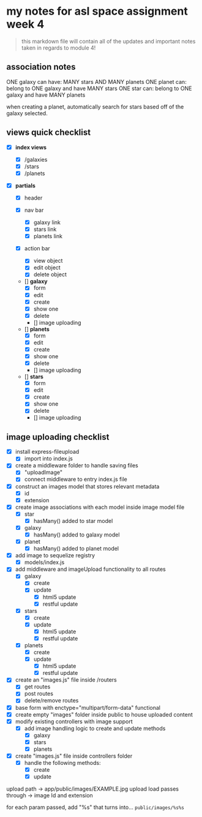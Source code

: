 # my notes for asl space assignment week 4

> this markdown file will contain all of the updates and important notes taken in regards to module 4!

## association notes

ONE galaxy can have: MANY stars AND MANY planets
ONE planet can: belong to ONE galaxy and have MANY stars
ONE star can: belong to ONE galaxy and have MANY planets

when creating a planet, automatically search for stars based off of the galaxy selected.

## views quick checklist

- [x] **index views**

  - [x] /galaxies
  - [x] /stars
  - [x] /planets

- [x] **partials**

  - [x] header
  - [x] nav bar
    - [x] galaxy link
    - [x] stars link
    - [x] planets link
  - [x] action bar

    - [x] view object
    - [x] edit object
    - [x] delete object

  - [] **galaxy**
    - [x] form
    - [x] edit
    - [x] create
    - [x] show one
    - [x] delete
    - [] image uploading
  - [] **planets**
    - [x] form
    - [x] edit
    - [x] create
    - [x] show one
    - [x] delete
    - [] image uploading
  - [] **stars**
    - [x] form
    - [x] edit
    - [x] create
    - [x] show one
    - [x] delete
    - [] image uploading

## image uploading checklist

- [x] install express-fileupload
  - [x] import into index.js
- [x] create a middleware folder to handle saving files
  - [x] "uploadImage"
  - [x] connect middleware to entry index.js file
- [x] construct an images model that stores relevant metadata
  - [x] id
  - [x] extension
- [x] create image associations with each model inside image model file
  - [x] star
    - [x] hasMany() added to star model
  - [x] galaxy
    - [x] hasMany() added to galaxy model
  - [x] planet
    - [x] hasMany() added to planet model
- [x] add image to sequelize registry
  - [x] models/index.js
- [x] add middleware and imageUpload functionality to all routes
  - [x] galaxy
    - [x] create
    - [x] update
      - [x] html5 update
      - [x] restful update
  - [x] stars
    - [x] create
    - [x] update
      - [x] html5 update
      - [x] restful update
  - [x] planets
    - [x] create
    - [x] update
      - [x] html5 update
      - [x] restful update
- [x] create an "images.js" file inside /routers
  - [x] get routes
  - [x] post routes
  - [x] delete/remove routes
- [x] base form with enctype="multipart/form-data" functional
- [x] create empty "images" folder inside public to house uploaded content
- [x] modify existing controllers with image support
  - [x] add image handling logic to create and update methods
    - [x] galaxy
    - [x] stars
    - [x] planets
- [x] create "images.js" file inside controllers folder
  - [x] handle the following methods:
    - [x] create
    - [x] update

upload path -> app/public/images/EXAMPLE.jpg
upload load passes through -> image Id and extension

for each param passed, add "%s"
that turns into... `public/images/%s%s`
